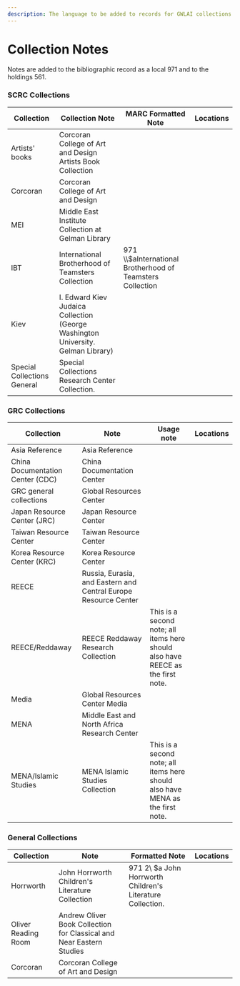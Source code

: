 ```yaml
---
description: The language to be added to records for GWLAI collections.
---
```


# Collection Notes

Notes are added to the bibliographic record as a local 971 and to the holdings 561.&#x20;

### SCRC Collections

| Collection                  | Collection Note                                                                  | MARC Formatted Note                                         | Locations |
| --------------------------- | -------------------------------------------------------------------------------- | ----------------------------------------------------------- | --------- |
| Artists' books              | Corcoran College of Art and Design Artists Book Collection                       |                                                             |           |
| Corcoran                    | Corcoran College of Art and Design                                               |                                                             |           |
| MEI                         | Middle East Institute Collection at Gelman Library                               |                                                             |           |
| IBT                         | International Brotherhood of Teamsters Collection                                | 971 \\\\$aInternational Brotherhood of Teamsters Collection |           |
| Kiev                        | I. Edward Kiev Judaica Collection (George Washington University. Gelman Library) |                                                             |           |
| Special Collections General | Special Collections Research Center Collection.                                  |                                                             |           |

### GRC Collections

| Collection                       | Note                                                            | Usage note                                                                      | Locations |
| -------------------------------- | --------------------------------------------------------------- | ------------------------------------------------------------------------------- | --------- |
| Asia Reference                   | Asia Reference                                                  |                                                                                 |           |
| China Documentation Center (CDC) | China Documentation Center                                      |                                                                                 |           |
| GRC general collections          | Global Resources Center                                         |                                                                                 |           |
| Japan Resource Center (JRC)      | Japan Resource Center                                           |                                                                                 |           |
| Taiwan Resource Center           | Taiwan Resource Center                                          |                                                                                 |           |
| Korea Resource Center (KRC)      | Korea Resource Center                                           |                                                                                 |           |
| REECE                            | Russia, Eurasia, and Eastern and Central Europe Resource Center |                                                                                 |           |
| REECE/Reddaway                   | REECE Reddaway Research Collection                              | This is a second note; all items here should also have REECE as the first note. |           |
| Media                            | Global Resources Center Media                                   |                                                                                 |           |
| MENA                             | Middle East and North Africa Research Center                    |                                                                                 |           |
| MENA/Islamic Studies             | MENA Islamic Studies Collection                                 | This is a second note; all items here should also have MENA as the first note.  |           |

### General Collections

| Collection          | Note                                                                 | Formatted Note                                             | Locations |
| ------------------- | -------------------------------------------------------------------- | ---------------------------------------------------------- | --------- |
| Horrworth           | John Horrworth Children's Literature Collection                      | 971 2\ $a John Horrworth Children's Literature Collection. |           |
| Oliver Reading Room | Andrew Oliver Book Collection for Classical and Near Eastern Studies |                                                            |           |
| Corcoran            | Corcoran College of Art and Design                                   |                                                            |           |
